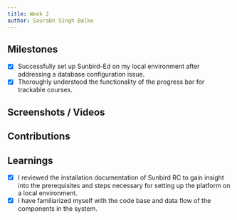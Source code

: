 ```yaml
---
title: Week 2
author: Saurabh Singh Balke 
---
```


## Milestones
- [x] Successfully set up Sunbird-Ed on my local environment after addressing a database configuration issue.
- [x] Thoroughly understood the functionality of the progress bar for trackable courses.

## Screenshots / Videos 

## Contributions

## Learnings
- [x] I reviewed the installation documentation of Sunbird RC to gain insight into the prerequisites and steps necessary for setting up the platform on a local environment.
- [x] I have familiarized myself with the code base and data flow of the components in the system.